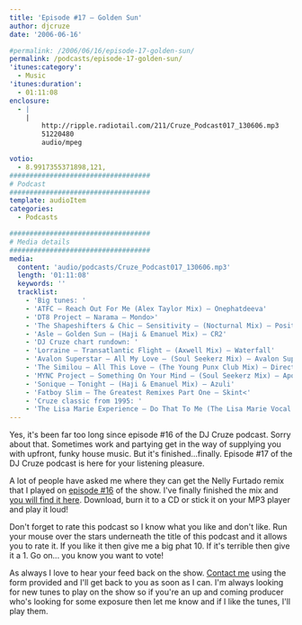 ```yaml
---
title: 'Episode #17 – Golden Sun'
author: djcruze
date: '2006-06-16'

#permalink: /2006/06/16/episode-17-golden-sun/
permalink: /podcasts/episode-17-golden-sun/
'itunes:category':
  - Music
'itunes:duration':
  - 01:11:08
enclosure:
  - |
    |
        http://ripple.radiotail.com/211/Cruze_Podcast017_130606.mp3
        51220480
        audio/mpeg

votio:
  - 8.9917355371898,121,
###################################
# Podcast
###################################
template: audioItem
categories:
  - Podcasts

###################################
# Media details
###################################
media:
  content: 'audio/podcasts/Cruze_Podcast017_130606.mp3'
  length: '01:11:08'
  keywords: ''
  tracklist:
    - 'Big tunes: '
    - 'ATFC – Reach Out For Me (Alex Taylor Mix) – Onephatdeeva'
    - 'DT8 Project – Narama – Mondo>'
    - 'The Shapeshifters & Chic – Sensitivity – (Nocturnal Mix) – Positiva'
    - 'Asle – Golden Sun – (Haji & Emanuel Mix) – CR2'
    - 'DJ Cruze chart rundown: '
    - 'Lorraine – Transatlantic Flight – (Axwell Mix) – Waterfall'
    - 'Avalon Superstar – All My Love – (Soul Seekerz Mix) – Avalon Superstar'
    - 'The Similou – All This Love – (The Young Punx Club Mix) – Direction'
    - 'MYNC Project – Something On Your Mind – (Soul Seekerz Mix) – Apollo'
    - 'Sonique – Tonight – (Haji & Emanuel Mix) – Azuli'
    - 'Fatboy Slim – The Greatest Remixes Part One – Skint<'
    - 'Cruze classic from 1995: '
    - 'The Lisa Marie Experience – Do That To Me (The Lisa Marie Vocal Experience Mix Part 1) – White label'
---
```


Yes, it's been far too long since episode #16 of the DJ Cruze podcast. Sorry about that. Sometimes work and partying get in the way of supplying you with upfront, funky house music. But it's finished...finally. Episode #17 of the DJ Cruze podcast is here for your listening pleasure.

A lot of people have asked me where they can get the Nelly Furtado remix that I played on [episode #16][3] of the show. I've finally finished the mix and [you will find it here][4]. Download, burn it to a CD or stick it on your MP3 player and play it loud!

Don't forget to rate this podcast so I know what you like and don't like. Run your mouse over the stars underneath the title of this podcast and it allows you to rate it. If you like it then give me a big phat 10. If it's terrible then give it a 1. Go on... you know you want to vote!

As always I love to hear your feed back on the show. [Contact me][5] using the form provided and I'll get back to you as soon as I can. I'm always looking for new tunes to play on the show so if you're an up and coming producer who's looking for some exposure then let me know and if I like the tunes, I'll play them.

[1]: http://ripple.radiotail.com/211/Cruze_Podcast017_130606.mp3
[2]: http://www.djcruze.co.uk/cms/podcasts/feed/rss2
[3]: http://www.djcruze.co.uk/cms/2006/05/22/episode-16-renegade-master/
[4]: http://www.djcruze.co.uk/cms/2006/06/09/nelly-furtado-man-eater-dj-cruze-funkfinders-remix-part-ii/
[5]: http://www.djcruze.co.uk/cms/contact/
